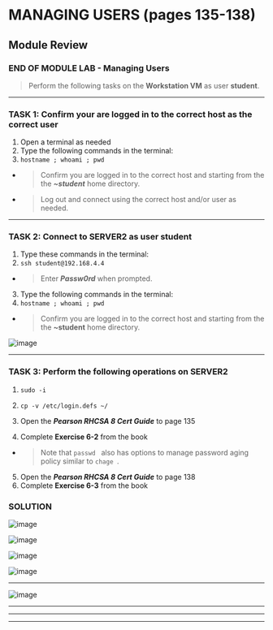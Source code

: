 # MANAGING USERS (pages 135-138)
## Module Review

### END OF MODULE LAB - Managing Users

> Perform the following tasks on the **Workstation VM** as user **student**.

******
### TASK 1: Confirm your are logged in to the correct host as the correct user
1. Open a terminal as needed
2. Type the following commands in the terminal:
3. `hostname ; whoami ; pwd `
- > Confirm you are logged in to the correct host and starting from the the ***~student*** home directory.
- > Log out and connect using the correct host and/or user as needed.
******
### TASK 2: Connect to SERVER2 as user student
1. Type these commands in the terminal: 
2. `ssh student@192.168.4.4 `
- > Enter ***Passw0rd*** when prompted.
3. Type the following commands in the terminal:
4. `hostname ; whoami ; pwd `
- > Confirm you are logged in to the correct host and starting from the the **~student** home directory.

![image](https://user-images.githubusercontent.com/36435980/144498336-a8167036-c939-4374-860c-2a720abf1ffd.png)

*****
### TASK 3:  Perform the following operations on SERVER2
1. `sudo -i `
2. `cp -v /etc/login.defs ~/ `

3. Open the ***Pearson RHCSA 8 Cert Guide*** to page 135 
4. Complete **Exercise 6-2** from the book
- > Note that `passwd ` also has options to manage password aging policy similar to `chage `.
5. Open the ***Pearson RHCSA 8 Cert Guide*** to page 138 
6. Complete **Exercise 6-3** from the book

### SOLUTION

![image](https://user-images.githubusercontent.com/36435980/146276026-3d6c236a-0ac9-45f3-a52f-4912f4345aad.png)

![image](https://user-images.githubusercontent.com/36435980/146276251-792f1a17-417b-46fc-b40a-750c53e725d8.png)

![image](https://user-images.githubusercontent.com/36435980/146276695-1d4db36f-c042-4245-ac92-2e000dc5dc31.png)

![image](https://user-images.githubusercontent.com/36435980/146277072-437bcb54-97cc-41a1-96ba-af1bfdc1d3e9.png)

*****

![image](https://user-images.githubusercontent.com/36435980/146277636-6f8d412a-fde4-4156-be33-69c4827c6a1f.png)


******

******

******
